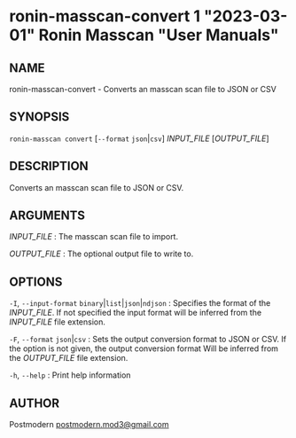 # ronin-masscan-convert 1 "2023-03-01" Ronin Masscan "User Manuals"

## NAME

ronin-masscan-convert - Converts an masscan scan file to JSON or CSV

## SYNOPSIS

`ronin-masscan convert` [`--format` `json`\|`csv`] *INPUT_FILE* [*OUTPUT_FILE*]

## DESCRIPTION

Converts an masscan scan file to JSON or CSV.

## ARGUMENTS

*INPUT_FILE*
: The masscan scan file to import.

*OUTPUT_FILE*
: The optional output file to write to.

## OPTIONS

`-I`, `--input-format` `binary`\|`list`\|`json`\|`ndjson`
: Specifies the format of the *INPUT_FILE*. If not specified the input format
  will be inferred from the *INPUT_FILE* file extension.

`-F`, `--format` `json`|`csv`
: Sets the output conversion format to JSON or CSV. If the option is not given,
  the output conversion format Will be inferred from the *OUTPUT_FILE* file
  extension.

`-h`, `--help`
: Print help information

## AUTHOR

Postmodern <postmodern.mod3@gmail.com>

